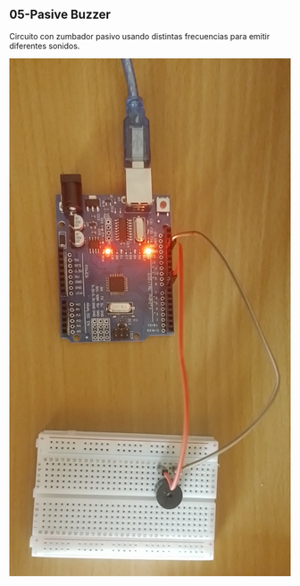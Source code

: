 ## 05-Pasive Buzzer
Circuito con zumbador pasivo usando distintas frecuencias para emitir diferentes sonidos.

![alt text](./circuito/circuito.jpg)
